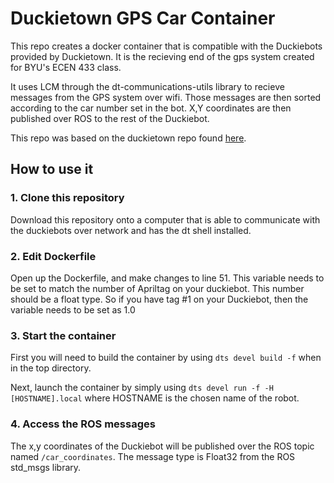# Duckietown GPS Car Container

This repo creates a docker container that is compatible with the Duckiebots provided by Duckietown. It is the recieving end of the gps system created for BYU's ECEN 433 class. 

It uses LCM  through the dt-communications-utils library to recieve messages from the GPS system over wifi. Those messages are then sorted according to the car number set in the bot. X,Y coordinates are then published over ROS to the rest of the Duckiebot.

This repo was based on the duckietown repo found [here](https://github.com/duckietown/template-ros).


## How to use it

### 1. Clone this repository

Download this repository onto a computer that is able to communicate with the duckiebots over network and has the dt shell installed.

### 2. Edit Dockerfile

Open up the Dockerfile, and make changes to line 51. This variable needs to be set to match the number of Apriltag on your duckiebot. This number should be a float type. So if you have tag #1 on your Duckiebot, then the variable needs to be set as 1.0

### 3. Start the container

First you will need to build the container by using ```dts devel build -f``` when in the top directory.

Next, launch the container by simply using ```dts devel run -f -H [HOSTNAME].local``` where HOSTNAME is the chosen name of the robot.

### 4. Access the ROS messages

The x,y coordinates of the Duckiebot will be published over the ROS topic named ```/car_coordinates```. 
The message type is Float32 from the ROS std_msgs library.